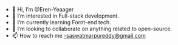 - 👋 Hi, I’m @Eren-Yeaager
- 👀 I’m interested in Full-stack development.
- 🌱 I’m currently learning Fornt-end tech.
- 💞️ I’m looking to collaborate on anything related to open-source.
- 📫 How to reach me -saswatmarpureddy@gmail.com


